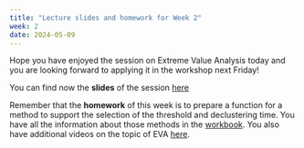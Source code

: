 ```yaml
---
title: "Lecture slides and homework for Week 2"
week: 2
date: 2024-05-09
---
```


<!-- <a href="" target="_blank">link</a> -->
<!-- <a href="https://tudelft-citg.github.io/HOS-prob-design/unlisted/assignment.html" target="_blank">Start HW 1</a> -->

Hope you have enjoyed the session on Extreme Value Analysis today and you are looking forward to applying it in the workshop next Friday!

You can find now the **slides** of the session [here](https://tudelft-citg.github.io/HOS-prob-design-25/assets/lecture_slides/02_lecture_2025.pdf)

Remember that the **homework** of this week is to prepare a function for a method to support the selection of the threshold and declustering time. You have all the information about those methods in the [workbook](https://tudelft-citg.github.io/HOS-workbook/2025/EVA/threshold.html). You also have additional videos on the topic of EVA [here](https://tudelft-citg.github.io/HOS-workbook/2025/EVA/overview.html).